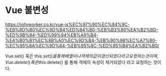 # Vue 불변성

https://jollyworker.co.kr/vue-js%EC%97%90%EC%84%9C-%EB%8D%B0%EC%9D%B4%ED%84%B0-%EB%B3%80%EA%B2%BD-%ED%9B%84-%ED%99%94%EB%A9%B4-%EA%B0%B1%EC%8B%A0%EC%9D%B4-%EB%90%98%EC%A7%80-%EC%95%8A%EC%9D%84-%EB%95%8C-%ED%95%B4%EA%B2%B0/

Vue.set() 혹은 this.$set() 을 통해 배열이나 객체의 값이 갱신되었다 라고 요청하는 것이며,  
Vue.delete() 혹은 this.$delete() 를 통해 객체의 속성이 제거되었다 라고 요청하는 것이다.
